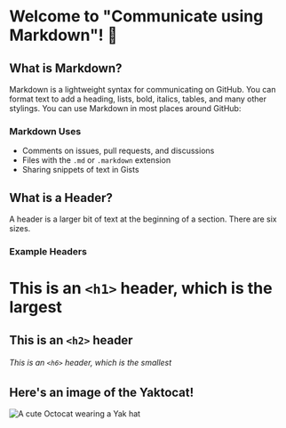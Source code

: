 # Welcome to "Communicate using Markdown"! 👋

## What is Markdown?

Markdown is a lightweight syntax for communicating on GitHub. You can format text to add a heading, lists, bold, italics, tables, and many other stylings. You can use Markdown in most places around GitHub:

### Markdown Uses

- Comments on issues, pull requests, and discussions  
- Files with the `.md` or `.markdown` extension  
- Sharing snippets of text in Gists

## What is a Header?

A header is a larger bit of text at the beginning of a section. There are six sizes.

### Example Headers

# This is an `<h1>` header, which is the largest  
## This is an `<h2>` header  
###### This is an `<h6>` header, which is the smallest
## Here's an image of the Yaktocat!

![A cute Octocat wearing a Yak hat](https://octodex.github.com/images/yaktocat.png)

